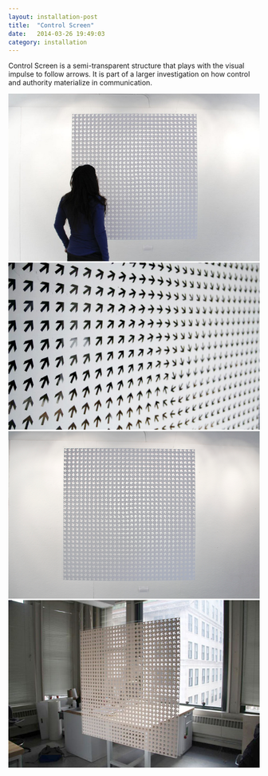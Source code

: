 ```yaml
---
layout: installation-post
title:  "Control Screen"
date:   2014-03-26 19:49:03
category: installation
---
```

<div class="page-content inset">
<div class="row">
	<div class="row">
            <div class="col-md-9">
                <p class="lead">Control Screen is a semi-transparent structure that plays with the visual impulse to follow arrows. It is part of a larger investigation on how control and authority materialize in communication.</p>
            </div>
        </div>
    <div class="col-md-12">
		<img class="img-responsive-pad" src="/imgs/control1.jpg">
	</div>
	    <div class="col-md-12">
		<img class="img-responsive-pad" src="/imgs/control2.jpg">
	</div>
	    <div class="col-md-12">
		<img class="img-responsive-pad" src="/imgs/control3.png">
	</div>
	    <div class="col-md-12">
		<img class="img-responsive-pad" src="/imgs/control4.jpg">
	</div>


</div>
</div>